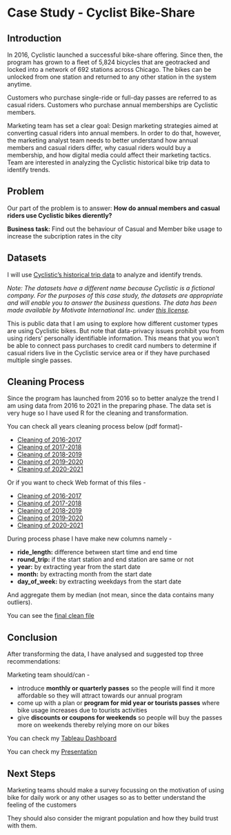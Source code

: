 # Case Study - Cyclist Bike-Share

## Introduction

In 2016, Cyclistic launched a successful bike-share offering. Since then, the program has grown to a fleet of 5,824 bicycles that are geotracked and locked into a network of 692 stations across Chicago. The bikes can be unlocked from one station and returned to any other station in the system anytime.

Customers who purchase single-ride or full-day passes are referred to as casual riders. Customers who purchase annual memberships are Cyclistic members.

Marketing team has set a clear goal: Design marketing strategies aimed at converting casual riders into annual members. In order to do that, however, the marketing analyst team needs to better understand how annual members and casual riders differ, why casual riders would buy a membership, and how digital media could affect their marketing tactics. Team are interested in analyzing the Cyclistic historical bike trip data to identify trends.

## Problem
Our part of the problem is to answer: __How do annual members and casual riders use Cyclistic bikes dierently?__

__Business task:__ Find out the behaviour of Casual and Member bike usage to increase the subcription rates in the city

## Datasets
I will use [Cyclistic’s historical trip data](https://divvy-tripdata.s3.amazonaws.com/index.html) to analyze and identify trends. 

_Note: The datasets have a different name because Cyclistic is a fictional company. For the purposes of this case study, the datasets are appropriate and will enable you to answer the business questions. The data has been made available by Motivate International Inc. under [this license](https://www.divvybikes.com/data-license-agreement)._

This is public data that I am using to explore how different customer types are using Cyclistic bikes. But note that data-privacy issues prohibit you from using riders’ personally identifiable information. This means that you won’t be able to connect pass purchases to credit card numbers to determine if casual riders live in the Cyclistic service area or if they have purchased multiple single passes.

## Cleaning Process

Since the program has launched from 2016 so to better analyze the trend I am using data from 2016 to 2021 in the preparing phase. The data set is very huge so I have used R for the cleaning and transformation.

You can check all years cleaning process below (pdf format)- 
- [Cleaning of 2016-2017](https://github.com/IronStark007/Data-Analyst-Portfolio/blob/master/Case%20Study%20-%20Cyclistic%20Bike%20Share/Data%20Cleaning/Bike_sharing_clean-2016-17.pdf)
- [Cleaning of 2017-2018](https://github.com/IronStark007/Data-Analyst-Portfolio/blob/master/Case%20Study%20-%20Cyclistic%20Bike%20Share/Data%20Cleaning/Bike_sharing_clean-2017-18-.pdf)
- [Cleaning of 2018-2019](https://github.com/IronStark007/Data-Analyst-Portfolio/blob/master/Case%20Study%20-%20Cyclistic%20Bike%20Share/Data%20Cleaning/Bike_sharing_clean-2018-19-.pdf)
- [Cleaning of 2019-2020](https://github.com/IronStark007/Data-Analyst-Portfolio/blob/master/Case%20Study%20-%20Cyclistic%20Bike%20Share/Data%20Cleaning/Bike_sharing_clean-2019-2020.pdf)
- [Cleaning of 2020-2021](https://github.com/IronStark007/Data-Analyst-Portfolio/blob/master/Case%20Study%20-%20Cyclistic%20Bike%20Share/Data%20Cleaning/Bike_sharing_clean-2020-2021-.pdf)

Or if you want to check Web format of this files - 
- [Cleaning of 2016-2017](https://rpubs.com/IronStark007/782214)
- [Cleaning of 2017-2018](https://rpubs.com/IronStark007/782251)
- [Cleaning of 2018-2019](https://rpubs.com/IronStark007/782256)
- [Cleaning of 2019-2020](https://rpubs.com/IronStark007/782261)
- [Cleaning of 2020-2021](https://rpubs.com/IronStark007/782955)

During process phase I have make new columns namely - 
* __ride_length:__ difference between start time and end time 
* __round_trip:__ if the start station and end station are same or not 
* __year:__ by extracting year from the start date
* __month:__ by extracting month from the start date
* __day_of_week:__ by extracting weekdays from the start date

And aggregate them by median (not mean, since the data contains many outliers).

You can see the [final clean file](https://github.com/IronStark007/Data-Analyst-Portfolio/blob/master/Case%20Study%20-%20Cyclistic%20Bike%20Share/Data%20Cleaning/tripdata_aggregate.csv)

## Conclusion

After transforming the data, I have analysed and suggested top three recommendations:

Marketing team should/can - 
* introduce __monthly or quarterly passes__ so the people will find it more  affordable so they will attract towards our annual program
* come up with a plan or __program for mid year or tourists passes__ where bike usage increases due to tourists activities
* give __discounts or coupons for weekends__ so people will buy the passes more on weekends thereby relying more on our bikes

You can check my [Tableau Dashboard](https://public.tableau.com/app/profile/ansari.mohammed.ali.nasim/viz/CaseStudy-DivvyBike/Dashboard1)


You can check my [Presentation](https://docs.google.com/presentation/d/1lFHJKADEmFr5k7nHMkYPuCs6T6EQmXsY1LFQYwqIldM/edit?usp=sharing)

## Next Steps

Marketing teams should make a survey focussing on the motivation of using bike for daily work or any other usages so as to better understand the feeling of the customers

They should also consider the migrant population and how they build trust with them. 



